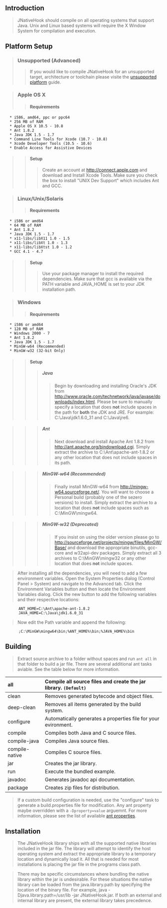 ## Introduction ##
> JNativeHook should compile on all operating systems that support Java. Unix and Linux based systems will require the X Window System for compilation and execution.

## Platform Setup ##
> ### Unsupported (Advanced) ###
> > If you would like to compile JNativeHook for an unsupported target, architecture or toolchain please visite the [unsupported platform](compiling_unsupported.md) guide.


> ### Apple OS X ###
> > #### Requirements ####
      * i586, amd64, ppc or ppc64
      * 256 MB of RAM
      * Apple OS X 10.5 - 10.8
      * Ant 1.8.2
      * Java JDK 1.5 - 1.7
      * Command Line Tools for Xcode (10.7 - 10.8)
      * Xcode Developer Tools (10.5 - 10.6)
      * Enable Access for Assistive Devices
> > #### Setup ####
> > > Create an account at http://connect.apple.com and download and Install Xcode Tools. Make sure you check the box to install "UNIX Dev Support" which includes Ant and GCC.



> ### Linux/Unix/Solaris ###
> > #### Requirements ####
      * i586 or amd64
      * 64 MB of RAM
      * Ant 1.8.2
      * Java JDK 1.5 - 1.7
      * x11-libs/libX11 1.0 - 1.5
      * x11-libs/libXt 1.0 - 1.3
      * x11-libs/libXtst 1.0 - 1.2
      * GCC 4.1 - 4.7
> > #### Setup ####
> > > Use your package manager to install the required dependencies.  Make sure that gcc is available via the PATH variable and JAVA\_HOME is set to your JDK installation path.



> ### Windows ###
> > #### Requirements ####
      * i586 or amd64
      * 128 MB of RAM
      * Windows 2000 - 7
      * Ant 1.8.2
      * Java JDK 1.5 - 1.7
      * MinGW-w64 (Recommended)
      * MinGW-w32 (32-bit Only)
> > #### Setup ####
> > > ##### Java #####
> > > > Begin by downloading and installing Oracle's JDK from http://www.oracle.com/technetwork/java/javase/downloads/index.html.  Please be sure to manually specify a location that does **not** include spaces in the path for **both** the JDK and JRE.  For example: C:\Java\jdk1.6.0\_31 and C:\Java\jre6.

> > > ##### Ant #####
> > > > Next download and install Apache Ant 1.8.2 from http://ant.apache.org/bindownload.cgi.  Simply extract the archive to C:\Ant\apache-ant-1.8.2 or any other location that does not include spaces in its path.

> > > ##### MinGW-w64 (Recommended) #####
> > > > Finally install MinGW-w64 from http://mingw-w64.sourceforge.net/.  You will want to choose a Personal build (probably one of the sezero versions) to install.  Simply extract the archive to a location that does **not** include spaces such as C:\MinGW\mingw64.

> > > ##### MinGW-w32 (Deprecated) #####
> > > > If you insist on using the older version please go to http://sourceforge.net/projects/mingw/files/MinGW/Base/ and download the appropriate binutils, gcc-core and w32api-dev packages.  Simply extract all 3 archives to C:\MinGW\mingw32 or any other location that does **not** include spaces.


> After installing all the dependencies, you will need to add a few environment variables.  Open the System Properties dialog (Control Panel > System) and navigate to the Advanced tab.  Click the Environment Variables button and then locate the Environment Variables dialog.  Click the new button to add the following variables and their respective locations:
```
      ANT_HOME=C:\Ant\apache-ant-1.8.2
      JAVA_HOME=C:\Java\jdk1.6.0_31
```

> Now edit the Path variable and append the following:
```
      ;C:\MinGW\mingw64\bin;%ANT_HOME%\bin;%JAVA_HOME%\bin
```

## Building ##
> Extract source archive to a folder without spaces and run `ant all` in that folder to build a jar file.  There are several additional ant tasks aviable.  See the table below for more information.

| all | Compile all source files and create the jar library. `(Default)` |
|:----|:-----------------------------------------------------------------|
| clean | Removes generated bytecode and object files.                     |
| deep-clean | Removes all items generated by the build system.                 |
| configure | Automatically generates a properties file for your evironment.   |
| compile | Compiles both Java and C source files.                           |
| compile-java | Compiles Java source files.                                      |
| compile-native | Compiles C source files.                                         |
| jar | Creates the jar library.                                         |
| run | Execute the bundled example.                                     |
| javadoc | Generates javadoc api documentation.                             |
| package | Creates zip files for distribution.                              |

> If a custom build configuration is needed, use the "configure" task to generate a build.properties file for modification.  Any ant property maybe overridden with a `-Dproperty=value` arguemnt.  For more information, please see the list of available [ant properties](ant_properties.md).

## Installation ##
> The JNativeHook library ships with all the supported native libraries included in the jar file.  The library will attempt to identify the host operating system and extract the appropriate library to a temporary location and dynamically load it.  All that is needed for most installations is placing the jar file in the programs class path.

> There may be specific circumstances where bundling the native library within the jar is undesirable.  For these situations the native library can be loaded from the java.library.path by specifying the location of the binary file.  For example, java -Djava.library.path=/usr/lib -jar JNativeHook.jar.  If both an external and internal library are present, the external library takes precedence.